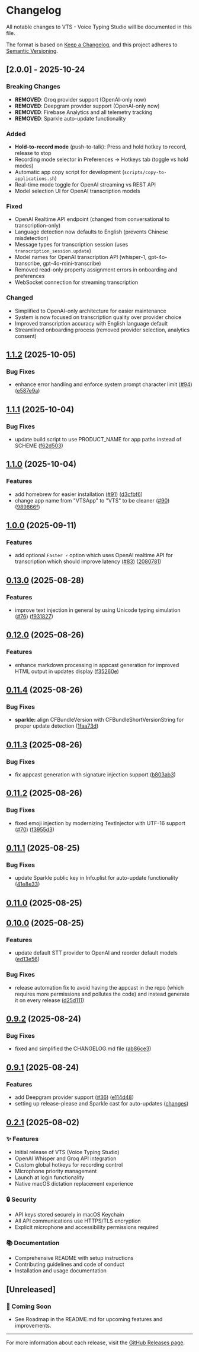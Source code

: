 # Changelog

All notable changes to VTS - Voice Typing Studio will be documented in this file.

The format is based on [Keep a Changelog](https://keepachangelog.com/en/1.0.0/),
and this project adheres to [Semantic Versioning](https://semver.org/spec/v2.0.0.html).

## [2.0.0] - 2025-10-24

### Breaking Changes
- **REMOVED**: Groq provider support (OpenAI-only now)
- **REMOVED**: Deepgram provider support (OpenAI-only now)
- **REMOVED**: Firebase Analytics and all telemetry tracking
- **REMOVED**: Sparkle auto-update functionality

### Added
- **Hold-to-record mode** (push-to-talk): Press and hold hotkey to record, release to stop
- Recording mode selector in Preferences → Hotkeys tab (toggle vs hold modes)
- Automatic app copy script for development (`scripts/copy-to-applications.sh`)
- Real-time mode toggle for OpenAI streaming vs REST API
- Model selection UI for OpenAI transcription models

### Fixed
- OpenAI Realtime API endpoint (changed from conversational to transcription-only)
- Language detection now defaults to English (prevents Chinese misdetection)
- Message types for transcription session (uses `transcription_session.update`)
- Model names for OpenAI transcription API (whisper-1, gpt-4o-transcribe, gpt-4o-mini-transcribe)
- Removed read-only property assignment errors in onboarding and preferences
- WebSocket connection for streaming transcription

### Changed
- Simplified to OpenAI-only architecture for easier maintenance
- System is now focused on transcription quality over provider choice
- Improved transcription accuracy with English language default
- Streamlined onboarding process (removed provider selection, analytics consent)

## [1.1.2](https://github.com/j05u3/VTS/compare/v1.1.1...v1.1.2) (2025-10-05)


### Bug Fixes

* enhance error handling and enforce system prompt character limit ([#94](https://github.com/j05u3/VTS/issues/94)) ([e587e9a](https://github.com/j05u3/VTS/commit/e587e9a4a1edc9b3b1fe146f7580e41cd07e0d3a))

## [1.1.1](https://github.com/j05u3/VTS/compare/v1.1.0...v1.1.1) (2025-10-04)


### Bug Fixes

* update build script to use PRODUCT_NAME for app paths instead of SCHEME ([f62d503](https://github.com/j05u3/VTS/commit/f62d5037fc072580145c9d8e034706912d4a1bc8))

## [1.1.0](https://github.com/j05u3/VTS/compare/v1.0.0...v1.1.0) (2025-10-04)


### Features

* add homebrew for easier installation ([#91](https://github.com/j05u3/VTS/issues/91)) ([d3cfbf6](https://github.com/j05u3/VTS/commit/d3cfbf674a18b509b14ecc563f868e83883b109d))
* change app name from "VTSApp" to "VTS" to be cleaner ([#90](https://github.com/j05u3/VTS/issues/90)) ([989866f](https://github.com/j05u3/VTS/commit/989866f5ef72123b4a64564db304fb4a4cc6f497))

## [1.0.0](https://github.com/j05u3/VTS/compare/v0.13.0...v1.0.0) (2025-09-11)

### Features

* add optional `Faster ⚡️` option which uses OpenAI realtime API for transcription which should improve latency ([#83](https://github.com/j05u3/VTS/issues/83)) ([2080781](https://github.com/j05u3/VTS/commit/20807812c4d985b2ac678bcb53eee73c2a0fc3e6))

## [0.13.0](https://github.com/j05u3/VTS/compare/v0.12.0...v0.13.0) (2025-08-28)


### Features

* improve text injection in general by using Unicode typing simulation ([#76](https://github.com/j05u3/VTS/issues/76)) ([f931827](https://github.com/j05u3/VTS/commit/f931827f6ae6ae919720cdaf0b6fc966ff7a5d39))

## [0.12.0](https://github.com/j05u3/VTS/compare/v0.11.4...v0.12.0) (2025-08-26)


### Features

* enhance markdown processing in appcast generation for improved HTML output in updates display ([f35260e](https://github.com/j05u3/VTS/commit/f35260e8707af845cf04464410f3907c4cd1a64b))

## [0.11.4](https://github.com/j05u3/VTS/compare/v0.11.3...v0.11.4) (2025-08-26)


### Bug Fixes

* **sparkle:** align CFBundleVersion with CFBundleShortVersionString for proper update detection ([1faa73d](https://github.com/j05u3/VTS/commit/1faa73d41827db6f4e32b8f4c4de277d300c0e46))

## [0.11.3](https://github.com/j05u3/VTS/compare/v0.11.2...v0.11.3) (2025-08-26)


### Bug Fixes

* fix appcast generation with signature injection support ([b803ab3](https://github.com/j05u3/VTS/commit/b803ab3a35944f9a3ef01e493ab9df3a1b24b283))

## [0.11.2](https://github.com/j05u3/VTS/compare/v0.11.1...v0.11.2) (2025-08-26)


### Bug Fixes

* fixed emoji injection by modernizing TextInjector with UTF-16 support ([#70](https://github.com/j05u3/VTS/issues/70)) ([f3955d3](https://github.com/j05u3/VTS/commit/f3955d3299051e73fefb31b09bffba7ca860c7c8))

## [0.11.1](https://github.com/j05u3/VTS/compare/v0.11.0...v0.11.1) (2025-08-25)


### Bug Fixes

* update Sparkle public key in Info.plist for auto-update functionality ([41e8e33](https://github.com/j05u3/VTS/commit/41e8e330ba19f44b065cd600c898f69e8d77eb1c))

## [0.11.0](https://github.com/j05u3/VTS/compare/v0.10.0...v0.11.0) (2025-08-25)

## [0.10.0](https://github.com/j05u3/VTS/compare/v0.9.2...v0.10.0) (2025-08-25)


### Features

* update default STT provider to OpenAI and reorder default models ([ed13e56](https://github.com/j05u3/VTS/commit/ed13e5666b576e080c4a48ae697a0ceec43ddb1d))


### Bug Fixes

* release automation fix to avoid having the appcast in the repo (which requires more permissions and pollutes the code) and instead generate it on every release ([d25d111](https://github.com/j05u3/VTS/commit/d25d111bc218dfcd11ddda5da876ff3955e990eb))

## [0.9.2](https://github.com/j05u3/VTS/compare/v0.9.1...v0.9.2) (2025-08-24)


### Bug Fixes

* fixed and simplified the CHANGELOG.md file ([ab86ce3](https://github.com/j05u3/VTS/commit/ab86ce3fa11483c63216476118ba1f0da7e89d92))

## [0.9.1](https://github.com/j05u3/VTS/compare/v0.9.0...v0.9.1) (2025-08-24)

### Features

* add Deepgram provider support ([#36](https://github.com/j05u3/VTS/issues/36)) ([e114d48](https://github.com/j05u3/VTS/commit/e114d48f6d26a2dd2857eb1d0746728b688b1f8e))
* setting up release-please and Sparkle cast for auto-updates ([changes](https://github.com/j05u3/VTS/compare/v0.2.1...v0.9.1))


## [0.2.1](https://github.com/j05u3/VTS/tree/v0.2.1) (2025-08-02)

### ✨ Features
- Initial release of VTS (Voice Typing Studio)
- OpenAI Whisper and Groq API integration
- Custom global hotkeys for recording control
- Microphone priority management
- Launch at login functionality
- Native macOS dictation replacement experience

### 🔒 Security
- API keys stored securely in macOS Keychain
- All API communications use HTTPS/TLS encryption
- Explicit microphone and accessibility permissions required

### 📚 Documentation
- Comprehensive README with setup instructions
- Contributing guidelines and code of conduct
- Installation and usage documentation

## [Unreleased]

### 🚀 Coming Soon

- See Roadmap in the README.md for upcoming features and improvements.

---

For more information about each release, visit the [GitHub Releases page](https://github.com/j05u3/VTS/releases).
